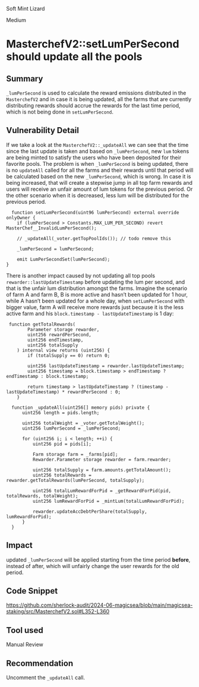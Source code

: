 Soft Mint Lizard

Medium

# MasterchefV2::setLumPerSecond should update all the pools

## Summary

`_lumPerSecond` is used to calculate the reward emissions distributed in the `MasterchefV2` and in case it is being updated, all the farms that are currently distributing rewards should accrue the rewards for the last time period, which is not being done in `setLumPerSecond`.

## Vulnerability Detail

If we take a look at the `MasterchefV2::_updateAll` we can see that the time since the last update is taken and based on `_lumPerSecond`, new `lum` tokens are being minted to satisfy the users who have been deposited for their favorite pools. The problem is when  `_lumPerSecond` is being updated, there is no `updateAll` called for all the farms and their rewards until that period will be calculated based on the new `_lumPerSecond`, which is wrong. In case it is being increased, that will create a stepwise jump in all top farm rewards and users will receive an unfair amount of lum tokens for the previous period. Or the other scenario when it is decreased, less lum will be distributed for the previous period.

```solidity
  function setLumPerSecond(uint96 lumPerSecond) external override onlyOwner {
    if (lumPerSecond > Constants.MAX_LUM_PER_SECOND) revert MasterChef__InvalidLumPerSecond();

    // _updateAll(_voter.getTopPoolIds()); // todo remove this

    _lumPerSecond = lumPerSecond;

    emit LumPerSecondSet(lumPerSecond);
}
```

There is another impact caused by not updating all top pools `rewarder::lastUpdateTimestamp` before updating the lum per second, and that is the unfair lum distribution amongst the farms. Imagine the scenario of farm A and farm B, B is more active and hasn’t been updated for 1 hour, while A hasn’t been updated for a whole day, when `setLumPerSecond` with bigger value, farm A will receive more rewards just because it is the less active farm and his `block.timestamp - lastUpdateTimestamp` is 1 day:

```solidity
 function getTotalRewards(
        Parameter storage rewarder,
        uint256 rewardPerSecond,
        uint256 endTimestamp,
        uint256 totalSupply
    ) internal view returns (uint256) {
        if (totalSupply == 0) return 0;

        uint256 lastUpdateTimestamp = rewarder.lastUpdateTimestamp;
        uint256 timestamp = block.timestamp > endTimestamp ? endTimestamp : block.timestamp;

        return timestamp > lastUpdateTimestamp ? (timestamp - lastUpdateTimestamp) * rewardPerSecond : 0;
    }
```

```solidity
  function _updateAll(uint256[] memory pids) private {
      uint256 length = pids.length;

      uint256 totalWeight = _voter.getTotalWeight();
      uint256 lumPerSecond = _lumPerSecond;

      for (uint256 i; i < length; ++i) {
          uint256 pid = pids[i];

          Farm storage farm = _farms[pid];
          Rewarder.Parameter storage rewarder = farm.rewarder;

          uint256 totalSupply = farm.amounts.getTotalAmount();
          uint256 totalRewards = rewarder.getTotalRewards(lumPerSecond, totalSupply);

          uint256 totalLumRewardForPid = _getRewardForPid(pid, totalRewards, totalWeight);
          uint256 lumRewardForPid = _mintLum(totalLumRewardForPid);

          rewarder.updateAccDebtPerShare(totalSupply, lumRewardForPid);
      }
  }
```

## Impact

updated `_lumPerSecond` will be applied starting from the time period **before**, instead of after, which will unfairly change the user rewards for the old period. 

## Code Snippet

https://github.com/sherlock-audit/2024-06-magicsea/blob/main/magicsea-staking/src/MasterchefV2.sol#L352-L360

## Tool used

Manual Review

## Recommendation

Uncomment the `_updateAll` call.